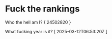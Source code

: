# Fuck the rankings

Who the hell am I?
{ 24502820 }

What fucking year is it?
[ 2025-03-12T06:53:20Z ]
